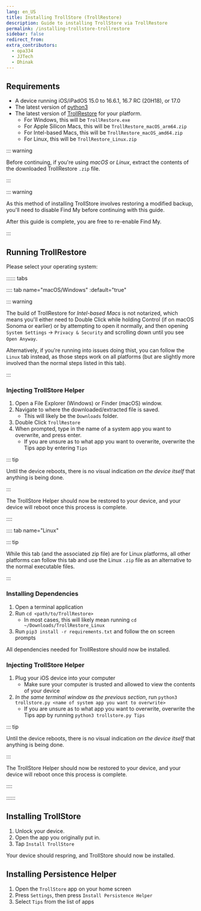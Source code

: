 ```yaml
---
lang: en_US
title: Installing TrollStore (TrollRestore)
description: Guide to installing TrollStore via TrollRestore
permalink: /installing-trollstore-trollrestore
sidebar: false
redirect_from:
extra_contributors:
  - opa334
  - JJTech
  - Dhinak
---
```


## Requirements

- A device running iOS/iPadOS 15.0 to 16.6.1, 16.7 RC (20H18), or 17.0
- The latest version of [python3](https://www.python.org/downloads)
- The latest version of [TrollRestore](https://github.com/JJTech0130/TrollRestore/releases) for your platform.
    - For Windows, this will be `TrollRestore.exe`
    - For Apple Silicon Macs, this will be `TrollRestore_macOS_arm64.zip`
    - For Intel-based Macs, this will be `TrollRestore_macOS_amd64.zip`
    - For Linux, this will be `TrollRestore_Linux.zip`

::: warning

Before continuing, if you're using *macOS* or *Linux*, extract the contents of the downloaded TrollRestore `.zip` file.

:::

::: warning

As this method of installing TrollStore involves restoring a modified backup, you'll need to disable Find My before continuing with this guide.

After this guide is complete, you are free to re-enable Find My.

:::

## Running TrollRestore

Please select your operating system:

:::::: tabs

:::: tab name="macOS/Windows" :default="true"

::: warning

The build of TrollRestore for *Intel-based Macs* is not notarized, which means you'll either need to Double Click while holding Control (if on macOS Sonoma or earlier) or by attempting to open it normally, and then opening `System Settings` -> `Privacy & Security` and scrolling down until you see `Open Anyway`.

Alternatively, if you're running into issues doing thist, you can follow the `Linux` tab instead, as those steps work on all platforms (but are slightly more involved than the normal steps listed in this tab).

:::

### Injecting TrollStore Helper

1. Open a File Explorer (Windows) or Finder (macOS) window.
1. Navigate to where the downloaded/extracted file is saved.
    - This will likely be the `Downloads` folder.
1. Double Click `TrollRestore`
1. When prompted, type in the name of a system app you want to overwrite, and press enter.
    - If you are unsure as to what app you want to overwrite, overwrite the Tips app by entering `Tips`

::: tip

Until the device reboots, there is no visual indication *on the device itself* that anything is being done.

:::

The TrollStore Helper should now be restored to your device, and your device will reboot once this process is complete.

::::

:::: tab name="Linux"

::: tip

While this tab (and the associated zip file) are for Linux platforms, all other platforms can follow this tab and use the Linux `.zip` file as an alternative to the normal executable files.

:::

### Installing Dependencies

1. Open a terminal application
1. Run `cd <path/to/TrollRestore>`
    - In most cases, this will likely mean running `cd ~/Downloads/TrollRestore_Linux`
1. Run `pip3 install -r requirements.txt` and follow the on screen prompts

All dependencies needed for TrollRestore should now be installed.

### Injecting TrollStore Helper

1. Plug your iOS device into your computer
    - Make sure your computer is trusted and allowed to view the contents of your device
1. *In the same terminal window as the previous section*, run `python3 trollstore.py <name of system app you want to overwrite>`
    - If you are unsure as to what app you want to overwrite, overwrite the Tips app by running `python3 trollstore.py Tips`

::: tip

Until the device reboots, there is no visual indication *on the device itself* that anything is being done.

:::

The TrollStore Helper should now be restored to your device, and your device will reboot once this process is complete.

::::

::::::

## Installing TrollStore

1. Unlock your device.
1. Open the app you originally put in.
1. Tap `Install TrollStore`

Your device should respring, and TrollStore should now be installed.

## Installing Persistence Helper

1. Open the `TrollStore` app on your home screen
1. Press `Settings`, then press `Install Persistence Helper`
1. Select `Tips` from the list of apps